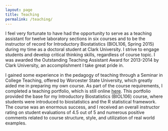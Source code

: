 ```yaml
---
layout: page
title: Teaching
permalink: /teaching/
---
```


I feel very fortunate to have had the opportunity to serve as a teaching assistant for twelve laboratory sections in six courses and to be the instructor of record for Introductory Biostatistics (BIOL106, Spring 2015) during my time as a doctoral student at Clark University. I strive to engage students and develop critical thinking skills, regardless of course topic.  I was awarded the Outstanding Teaching Assistant Award for 2013-2014 by Clark University, an accomplishment I take great pride in. 

I gained some experience in the pedagogy of teaching through a Seminar in College Teaching, offered by Worcester State University, which greatly aided me in preparing my own course.  As part of the course requirements, I completed a teaching portfolio, which is still online [here](https://sites.google.com/site/jssteaching/home).  This portfolio provided the base for my Introductory Biostatistics (BIOL106) course, where students were introduced to biostatistics and the R statistical framework.  The course was an enormous success, and I received an overall instructor rating on student evaluations of 4.5 out of 5 and numerous positive comments related to course structure, style, and utilization of real world examples.
